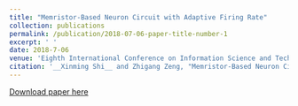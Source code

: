 ```yaml
---
title: "Memristor-Based Neuron Circuit with Adaptive Firing Rate"
collection: publications
permalink: /publication/2018-07-06-paper-title-number-1
excerpt: ' '
date: 2018-7-06
venue: 'Eighth International Conference on Information Science and Technology (ICIST)'
citation: '__Xinming Shi__ and Zhigang Zeng, "Memristor-Based Neuron Circuit with Adaptive Firing Rate," <i>2018 Eighth International Conference on Information Science and Technology (ICIST)<i>, Cordoba, Granada, and Seville, Spain, 2018, pp. 176-181, doi: 10.1109/ICIST.2018.8426182.'
---
```

[Download paper here](http://academicpages.github.io/files/paper2.pdf)
